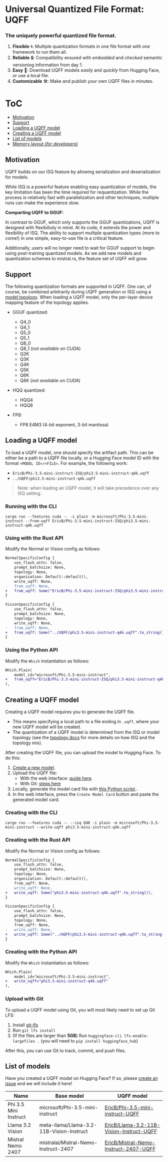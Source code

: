 # Universal Quantized File Format: UQFF

<h3 align="left">
The uniquely powerful quantized file format.
</h3>

1) **Flexible** 🌀: Multiple quantization formats in *one* file format with *one* framework to run them all.
2) **Reliable** 🔒: Compatibility ensured with *embedded* and *checked* semantic versioning information from day 1.
3) **Easy** 🤗: Download UQFF models *easily* and *quickly* from Hugging Face, or use a local file.
3) **Customizable** 🛠️: Make and publish your own UQFF files in minutes.

# ToC
- [Motivation](#motivation)
- [Support](#support)
- [Loading a UQFF model](#loading-a-uqff-model)
- [Creating a UQFF model](#creating-a-uqff-model)
- [List of models](#list-of-models)
- [Memory layout (*for developers*)](UQFF/LAYOUT.md)

## Motivation

UQFF builds on our ISQ feature by allowing serialization and deserialization for models.

While ISQ is a powerful feature enabling easy quantization of models, the key limitation has been the time required for requantization. While the process is relatively fast with parallelization and other techniques, multiple runs can make the experience slow. 

**Comparting UQFF to GGUF:**

In contrast to GGUF, which only supports the GGUF quantizations, UQFF is designed with flexibiliuty in mind. At its code, it extends the power and flexibility of ISQ. The ability to support multiple quantization types (more to come!) in one simple, easy-to-use file is a critical feature.

Additionally, users will no longer need to wait for GGUF support to begin using post-training quantized models. As we add new models and quantization schemes to mistral.rs, the feature set of UQFF will grow.

## Support

The following quantization formats are supported in UQFF. One can, of course, be combined arbitrarily during UQFF generation or ISQ using a [model topology](TOPOLOGY.md). When loading a UQFF model, only the per-layer device mapping feature of the topology applies.

- GGUF quantized:
    - Q4_0
    - Q4_1
    - Q5_0
    - Q5_1
    - Q8_0
    - Q8_1 (*not available on CUDA*)
    - Q2K
    - Q3K
    - Q4K
    - Q5K
    - Q6K
    - Q8K  (*not available on CUDA*)

- HQQ quantized:
    - HQQ4
    - HQQ8

- FP8:
    - FP8 E4M3 (4-bit exponent, 3-bit mantissa)

## Loading a UQFF model

To load a UQFF model, one should specify the artifact path. This can be either be a path to a UQFF file locally, or a Hugging Face model ID with the format `<MODEL ID>/<FILE>`. For example, the following work:

- `EricB/Phi-3.5-mini-instruct-ISQ/phi3.5-mini-instruct-q4k.uqff`
- `../UQFF/phi3.5-mini-instruct-q4k.uqff`

> Note: when loading an UQFF model, it will take precedence over any ISQ setting.

### Running with the CLI

```
cargo run --features cuda -- -i plain -m microsoft/Phi-3.5-mini-instruct --from-uqff EricB/Phi-3.5-mini-instruct-ISQ/phi3.5-mini-instruct-q4k.uqff
```

### Using with the Rust API

Modify the Normal or Vision config as follows:

```diff
NormalSpecificConfig {
    use_flash_attn: false,
    prompt_batchsize: None,
    topology: None,
    organization: Default::default(),
    write_uqff: None,
-   from_uqff: None,
+   from_uqff: Some("EricB/Phi-3.5-mini-instruct-ISQ/phi3.5-mini-instruct-q4k.uqff".to_string()),
}
```

```diff
VisionSpecificConfig {
    use_flash_attn: false,
    prompt_batchsize: None,
    topology: None,
    write_uqff: None,
-   from_uqff: None,
+   from_uqff: Some("../UQFF/phi3.5-mini-instruct-q4k.uqff".to_string()),
}
```

### Using the Python API
Modify the `Which` instantiation as follows:
```diff
Which.Plain(
    model_id="microsoft/Phi-3.5-mini-instruct",
+   from_uqff="EricB/Phi-3.5-mini-instruct-ISQ/phi3.5-mini-instruct-q4k.uqff"
),
```


## Creating a UQFF model

Creating a UQFF model requires you to generate the UQFF file.
- This means specifying a local path to a file ending in `.uqff`, where your new UQFF model will be created.
- The quantization of a UQFF model is determined from the ISQ or model topology (see the [topology docs](TOPOLOGY.md) for more details on how ISQ and the topology mix).

After creating the UQFF file, you can upload the model to Hugging Face. To do this:
1) [Create a new model](https://huggingface.co/docs/transformers/v4.17.0/en/create_a_model).
2) Upload the UQFF file:
    - With the web interface: [guide here](https://huggingface.co/docs/hub/en/models-uploading#using-the-web-interface).
    - With Git: [steps here](#upload-with-git-lfs)
3) Locally, generate the model card file with [this Python script](../scripts/generate_uqff_card.py)..
4) In the web interface, press the `Create Model Card` button and paste the generated model card.

### Creating with the CLI

```
cargo run --features cuda -- --isq Q4K -i plain -m microsoft/Phi-3.5-mini-instruct --write-uqff phi3.5-mini-instruct-q4k.uqff
```

### Creating with the Rust API

Modify the Normal or Vision config as follows:

```diff
NormalSpecificConfig {
    use_flash_attn: false,
    prompt_batchsize: None,
    topology: None,
    organization: Default::default(),
    from_uqff: None,
-   write_uqff: None,
+   write_uqff: Some("phi3.5-mini-instruct-q4k.uqff".to_string()),
}
```

```diff
VisionSpecificConfig {
    use_flash_attn: false,
    prompt_batchsize: None,
    topology: None,
    from_uqff: None,
-   write_uqff: None,
+   write_uqff: Some("../UQFF/phi3.5-mini-instruct-q4k.uqff".to_string()),
}
```

### Creating with the Python API
Modify the `Which` instantiation as follows:
```diff
Which.Plain(
    model_id="microsoft/Phi-3.5-mini-instruct",
+   write_uqff="phi3.5-mini-instruct-q4k.uqff"
),
```

### Upload with Git
To upload a UQFF model using Git, you will most likely need to set up Git LFS:

1) Install [git-lfs](https://github.com/git-lfs/git-lfs?tab=readme-ov-file#installing)
2) Run `git lfs install`
3) (If the files are larger than **5GB**) Run `huggingface-cli lfs-enable-largefiles .` (you will need to `pip install huggingface_hub`)

After this, you can use Git to track, commit, and push files.

## List of models

Have you created a UQFF model on Hugging Face? If so, please [create an issue](https://github.com/EricLBuehler/mistral.rs/issues/new) and we will include it here!

| Name | Base model | UQFF model |
| -- | -- | -- |
| Phi 3.5 Mini Instruct | microsoft/Phi-3.5-mini-instruct | [EricB/Phi-3.5-mini-instruct-UQFF](EricB/Phi-3.5-mini-instruct-UQFF) |
| Llama 3.2 Vision | meta-llama/Llama-3.2-11B-Vision-Instruct | [EricB/Llama-3.2-11B-Vision-Instruct-UQFF](https://huggingface.co/EricB/Llama-3.2-11B-Vision-Instruct-UQFF) |
| Mistral Nemo 2407 | mistralai/Mistral-Nemo-Instruct-2407 | [EricB/Mistral-Nemo-Instruct-2407-UQFF](https://huggingface.co/EricB/Mistral-Nemo-Instruct-2407-UQFF) |
